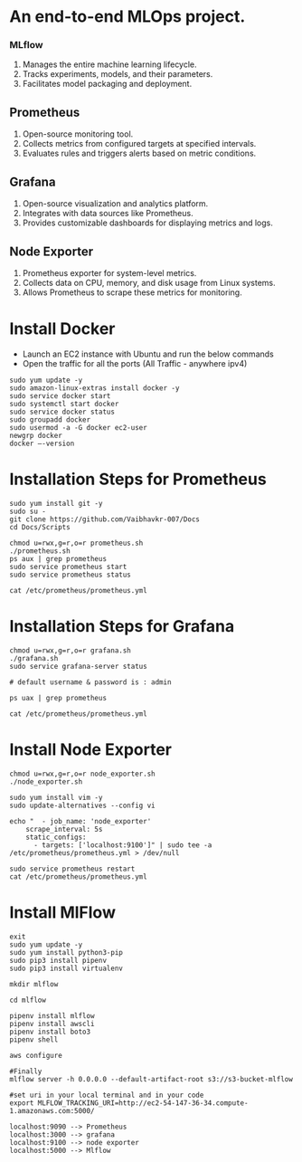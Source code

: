 # An end-to-end MLOps project.

### MLflow

1. Manages the entire machine learning lifecycle.
2. Tracks experiments, models, and their parameters.
3. Facilitates model packaging and deployment.

## Prometheus

1. Open-source monitoring tool.
2. Collects metrics from configured targets at specified intervals.
3. Evaluates rules and triggers alerts based on metric conditions.

## Grafana

1. Open-source visualization and analytics platform.
2. Integrates with data sources like Prometheus.
3. Provides customizable dashboards for displaying metrics and logs.

## Node Exporter

1. Prometheus exporter for system-level metrics.
2. Collects data on CPU, memory, and disk usage from Linux systems.
3. Allows Prometheus to scrape these metrics for monitoring.

# Install Docker

- Launch an EC2 instance with Ubuntu and run the below commands
- Open the traffic for all the ports (All Traffic - anywhere ipv4)

```
sudo yum update -y
sudo amazon-linux-extras install docker -y
sudo service docker start
sudo systemctl start docker
sudo service docker status
sudo groupadd docker
sudo usermod -a -G docker ec2-user
newgrp docker
docker —-version
```

# Installation Steps for Prometheus

```
sudo yum install git -y
sudo su -
git clone https://github.com/Vaibhavkr-007/Docs
cd Docs/Scripts

chmod u=rwx,g=r,o=r prometheus.sh
./prometheus.sh
ps aux | grep prometheus
sudo service prometheus start
sudo service prometheus status

cat /etc/prometheus/prometheus.yml
```

# Installation Steps for Grafana

```
chmod u=rwx,g=r,o=r grafana.sh
./grafana.sh
sudo service grafana-server status

# default username & password is : admin

ps uax | grep prometheus

cat /etc/prometheus/prometheus.yml

```

# Install Node Exporter

```
chmod u=rwx,g=r,o=r node_exporter.sh
./node_exporter.sh

sudo yum install vim -y
sudo update-alternatives --config vi

echo "  - job_name: 'node_exporter'
    scrape_interval: 5s
    static_configs:
      - targets: ['localhost:9100']" | sudo tee -a /etc/prometheus/prometheus.yml > /dev/null

sudo service prometheus restart
cat /etc/prometheus/prometheus.yml
```

# Install MlFlow

```
exit
sudo yum update -y
sudo yum install python3-pip
sudo pip3 install pipenv
sudo pip3 install virtualenv

mkdir mlflow

cd mlflow

pipenv install mlflow
pipenv install awscli
pipenv install boto3
pipenv shell

aws configure

#Finally
mlflow server -h 0.0.0.0 --default-artifact-root s3://s3-bucket-mlflow

#set uri in your local terminal and in your code
export MLFLOW_TRACKING_URI=http://ec2-54-147-36-34.compute-1.amazonaws.com:5000/
```

```
localhost:9090 --> Prometheus
localhost:3000 --> grafana
localhost:9100 --> node exporter
localhost:5000 --> Mlflow
```
